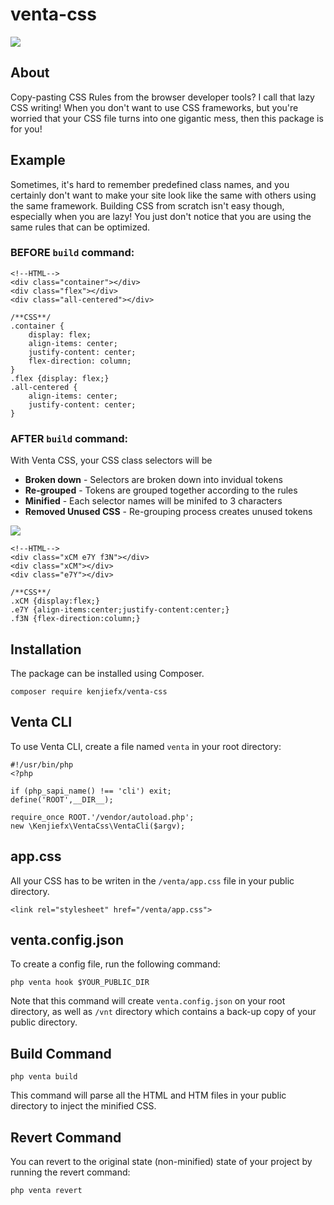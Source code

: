 # venta-css
![](https://cdn.shopify.com/s/files/1/0560/7466/6159/files/venta-logo-2.jpg?v=1648643584)

## About 
Copy-pasting CSS Rules from the browser developer tools? I call that lazy CSS writing! When you don't want to use CSS frameworks, but you're worried that your CSS file turns into one gigantic mess, then this package is for you! 

## Example 
Sometimes, it's hard to remember predefined class names, and you certainly don't want to make your site look like the same with others using the same framework. Building CSS from scratch isn't easy though, especially when you are lazy! You just don't notice that you are using the same rules that can be optimized. 

### **BEFORE** `build` command:
```
<!--HTML-->
<div class="container"></div>
<div class="flex"></div>
<div class="all-centered"></div>
```
```
/**CSS**/
.container {
    display: flex;
    align-items: center;
    justify-content: center;
    flex-direction: column;
}
.flex {display: flex;}
.all-centered {
    align-items: center;
    justify-content: center;
}
```
### **AFTER** `build` command:

With Venta CSS, your CSS class selectors will be 
* **Broken down** - Selectors are broken down into invidual tokens
* **Re-grouped** - Tokens are grouped together according to the rules 
* **Minified** - Each selector names will be minifed to 3 characters 
* **Removed Unused CSS** - Re-grouping process creates unused tokens

![](https://cdn.shopify.com/s/files/1/0560/7466/6159/files/Desktop_2022-03-30_21-17-43.png?v=1648646330)

```
<!--HTML-->
<div class="xCM e7Y f3N"></div>
<div class="xCM"></div>
<div class="e7Y"></div>
```
```
/**CSS**/
.xCM {display:flex;} 
.e7Y {align-items:center;justify-content:center;} 
.f3N {flex-direction:column;} 
```

## Installation
The package can be installed using Composer.
```
composer require kenjiefx/venta-css
```
## Venta CLI 
To use Venta CLI, create a file named `venta` in your root directory: 
```
#!/usr/bin/php
<?php

if (php_sapi_name() !== 'cli') exit;
define('ROOT',__DIR__);

require_once ROOT.'/vendor/autoload.php';
new \Kenjiefx\VentaCss\VentaCli($argv);
```

## app.css 
All your CSS has to be writen in the `/venta/app.css` file in your public directory. 
```
<link rel="stylesheet" href="/venta/app.css">
```

## venta.config.json 
To create a config file, run the following command: 
``` 
php venta hook $YOUR_PUBLIC_DIR 
```
Note that this command will create `venta.config.json` on your root directory, as well as `/vnt` directory which contains a back-up copy of your public directory. 

## Build Command 
```
php venta build
```
This command will parse all the HTML and HTM files in your public directory to inject the minified CSS. 

## Revert Command 
You can revert to the original state (non-minified) state of your project by running the revert command: 
```
php venta revert
```
